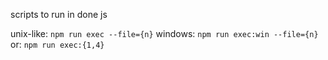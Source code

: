 scripts to run in done js

unix-like:
`npm run exec --file={n}`
windows:
`npm run exec:win --file={n}`
or:
`npm run exec:{1,4}`
